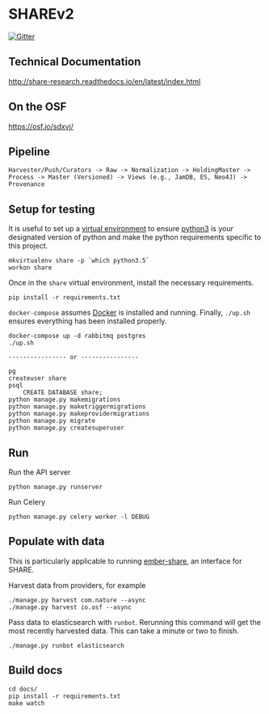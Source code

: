 # SHAREv2

[![Gitter](https://badges.gitter.im/CenterForOpenScience/SHARE.svg)](https://gitter.im/CenterForOpenScience/SHARE?utm_source=badge&utm_medium=badge&utm_campaign=pr-badge)

## Technical Documentation

http://share-research.readthedocs.io/en/latest/index.html


## On the OSF

https://osf.io/sdxvj/

## Pipeline
    Harvester/Push/Curators -> Raw -> Normalization -> HoldingMaster -> Process -> Master (Versioned) -> Views (e.g., JamDB, ES, Neo4J) -> Provenance
                              
## Setup for testing
It is useful to set up a [virtual environment](http://virtualenvwrapper.readthedocs.io/en/latest/install.html) to ensure [python3](https://www.python.org/downloads/) is your designated version of python and make the python requirements specific to this project.

    mkvirtualenv share -p `which python3.5`
    workon share

Once in the `share` virtual environment, install the necessary requirements.

    pip install -r requirements.txt

`docker-compose` assumes [Docker](https://www.docker.com/) is installed and running. Finally, `./up.sh` ensures everything has been installed properly.

    docker-compose up -d rabbitmq postgres
    ./up.sh

    ---------------- or ----------------

    pg
    createuser share
    psql
        CREATE DATABASE share;
    python manage.py makemigrations
    python manage.py maketriggermigrations
    python manage.py makeprovidermigrations
    python manage.py migrate
    python manage.py createsuperuser

## Run
Run the API server

    python manage.py runserver
    
Run Celery

    python manage.py celery worker -l DEBUG

## Populate with data
This is particularly applicable to running [ember-share](https://github.com/CenterForOpenScience/ember-share), an interface for SHARE.

Harvest data from providers, for example

    ./manage.py harvest com.nature --async
    ./manage.py harvest io.osf --async

Pass data to elasticsearch with `runbot`. Rerunning this command will get the most recently harvested data. This can take a minute or two to finish.

    ./manage.py runbot elasticsearch

## Build docs
     
    cd docs/
    pip install -r requirements.txt
    make watch
